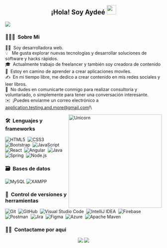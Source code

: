 
<h2 align="center">¡Hola! Soy Aydeé <a href="https://github.com/Bouaskaoun" target="_self">
		<img src="https://media.giphy.com/media/hvRJCLFzcasrR4ia7z/giphy.gif" width="30">
	</a>
   </h2>

![](https://komarev.com/ghpvc/?username=Aydee2000)
<!-- ## 👋 &nbsp;Hey there! I'm Aditya Kanoi -->

### 👨🏻‍💻 &nbsp;Sobre Mi

👨‍💻 &nbsp;Soy desarrolladora web. \
💡 &nbsp; Me gusta explorar nuevas tecnologías y desarrollar soluciones de software y hacks rápidos.\
🎓 &nbsp;Actualmente trabajo de freelancer y también soy creadora de contenido\
🌱 &nbsp;Estoy en camino de aprender a crear aplicaciones moviles.\
✍️ &nbsp;En mi tiempo libre, me dedico a crear contenido en mis redes sociales y leer libros.\
💬 &nbsp;No dudes en comunicarte conmigo para realizar consultoría y voluntariado, o simplemente para tener una conversación interesante.\
✉️ &nbsp;¡Puedes enviarme un correo electrónico a application.testing.and.more@gmail.com!\

<img align="right" width=300px alt="Unicorn" src="https://c.tenor.com/GN73MKBawZYAAAAi/busy-cute.gif" />

### 🛠 &nbsp;Lenguajes y frameworks
![HTML5](https://img.shields.io/badge/html5-%23E34F26.svg?style=for-the-badge&logo=html5&logoColor=white)&nbsp;
![CSS3](https://img.shields.io/badge/css3-%231572B6.svg?style=for-the-badge&logo=css3&logoColor=white)&nbsp;
![Bootstrap](https://img.shields.io/badge/bootstrap-%23563D7C.svg?style=for-the-badge&logo=bootstrap&logoColor=white)&nbsp;
![JavaScript](https://img.shields.io/badge/javascript-%23323330.svg?style=for-the-badge&logo=javascript&logoColor=%23F7DF1E)&nbsp;
![React](https://img.shields.io/badge/react-%2320232a.svg?style=for-the-badge&logo=react&logoColor=%2361DAFB)&nbsp;
![Angular](https://img.shields.io/badge/Angular-%23DD0031.svg?style=for-the-badge&logo=Angular&logoColor=white)&nbsp;
![Java](https://img.shields.io/badge/java-%23ED8B00.svg?style=for-the-badge&logo=java&logoColor=white)&nbsp;
![Spring](https://img.shields.io/badge/spring-%236DB33F.svg?style=for-the-badge&logo=spring&logoColor=white)&nbsp;
![Node.js](https://img.shields.io/badge/Node.js-%23339933.svg?style=for-the-badge&logo=Node.js&logoColor=white)

### 🗃 &nbsp;Bases de datos

![MySQL](https://img.shields.io/badge/MySQL-%234479A1.svg?style=for-the-badge&logo=MySQL&logoColor=white)
![XAMPP](https://img.shields.io/badge/XAMPP-%23FFA500.svg?style=for-the-badge&logo=XAMPP&logoColor=white)

### 🧰 &nbsp;Control de versiones y herramientas

![Git](https://img.shields.io/badge/git-%23F05033.svg?style=for-the-badge&logo=git&logoColor=white)&nbsp;
![GitHub](https://img.shields.io/badge/github-%23121011.svg?style=for-the-badge&logo=github&logoColor=white)&nbsp;
![Visual Studio Code](https://img.shields.io/badge/Visual%20Studio%20Code-0078d7.svg?style=for-the-badge&logo=visual-studio-code&logoColor=white)&nbsp;
![IntelliJ IDEA](https://img.shields.io/badge/IntelliJ%20IDEA-%23000000.svg?style=for-the-badge&logo=IntelliJ-IDEA&logoColor=white)&nbsp;
![Firebase](https://img.shields.io/badge/Firebase-039BE5?logo=Firebase&logoColor=white&style=for-the-badge)&nbsp;
![Postman](https://img.shields.io/badge/Postman-FF6C37?style=for-the-badge&logo=postman&logoColor=white)&nbsp;
![Jira](https://img.shields.io/badge/jira-%230A0FFF.svg?style=for-the-badge&logo=jira&logoColor=white)&nbsp;
![Figma](https://img.shields.io/badge/figma-%23F24E1E.svg?style=for-the-badge&logo=figma&logoColor=white)&nbsp;
![Azure](https://img.shields.io/badge/Azure-%23008BFF.svg?style=for-the-badge&logo=Microsoft-Azure&logoColor=white)&nbsp;
![Apache Maven](https://img.shields.io/badge/Apache%20Maven-C71A36?style=for-the-badge&logo=Apache%20Maven&logoColor=white)

### 🤝🏻 &nbsp;Contactame por aqui

<p align="center">
<a target="_blank" href="https://www.linkedin.com/in/aydee-toledo/"><img src="https://img.shields.io/badge/-LinkedIn-0077B5?style=for-the-badge&logo=Linkedin&logoColor=white"></img></a>
<a target="_blank" href="https://www.instagram.com/bl4ckmd/">
  <img src="https://img.shields.io/badge/-Instagram-E4405F?style=for-the-badge&logo=Instagram&logoColor=white">
</a>
</p>
